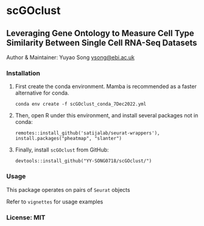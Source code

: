 # scGOclust
## Leveraging Gene Ontology to Measure Cell Type Similarity Between Single Cell RNA-Seq Datasets

Author & Maintainer: Yuyao Song <ysong@ebi.ac.uk>

### Installation

1. First create the conda environment. Mamba is recommended as a faster alternative for conda.

    `conda env create -f scGOclust_conda_7Dec2022.yml`

2. Then, open R under this environment, and install several packages not in conda: 

    `remotes::install_github('satijalab/seurat-wrappers'), install.packages("pheatmap", "slanter")`


3. Finally, install `scGOclust` from GitHub: 
    
    `devtools::install_github("YY-SONG0718/scGOclust/")`

### Usage

This package operates on pairs of `Seurat` objects

Refer to `vignettes` for usage examples


### License: MIT
